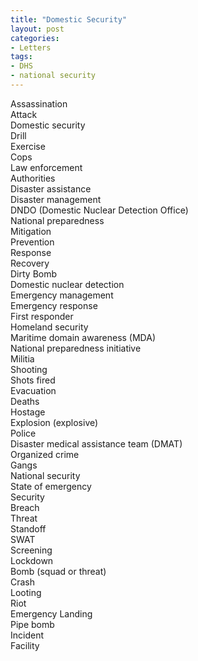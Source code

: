 ```yaml
---
title: "Domestic Security"
layout: post
categories:
- Letters
tags:
- DHS
- national security
---
```


Assassination  
Attack  
Domestic security  
Drill  
Exercise  
Cops  
Law enforcement  
Authorities  
Disaster assistance  
Disaster management  
DNDO (Domestic Nuclear Detection Office)  
National preparedness  
Mitigation  
Prevention  
Response  
Recovery  
Dirty Bomb  
Domestic nuclear detection  
Emergency management  
Emergency response  
First responder  
Homeland security  
Maritime domain awareness (MDA)  
National preparedness initiative  
Militia  
Shooting  
Shots fired  
Evacuation  
Deaths  
Hostage  
Explosion (explosive)  
Police  
Disaster medical assistance team (DMAT)  
Organized crime  
Gangs  
National security  
State of emergency  
Security  
Breach  
Threat  
Standoff  
SWAT  
Screening  
Lockdown  
Bomb (squad or threat)  
Crash  
Looting  
Riot  
Emergency Landing  
Pipe bomb  
Incident  
Facility